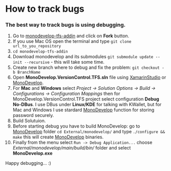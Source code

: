 How to track bugs
=================
[MonoDevelop]: http://monodevelop.com/ "Mono Develop"
[XamarinStudio]: http://xamarin.com/studio "Xamarin Studio"
### The best way to track bugs is using debugging. 
1. Go to [monodevelop-tfs-addin](https://bitbucket.org/ventsislav_mladenov/monodevelop-tfs-addin) and click on **Fork** button.
2. If you use Mac OS open the terminal and type `git clone url_to_you_repository`
3. `cd monodevelop-tfs-addin`
4. Download monodevelop and its submodules `git submodule update --init --recursive` - this will take some time.
5. Create new branch where to debug and fix the problem: `git checkout -b BranchName`
6. Open **MonoDevelop.VersionControl.TFS.sln** file using [XamarinStudio] or [MonoDevelop]. 
7. For **Mac** and **Windows** select _Project -> Solution Options -> Build -> Configurations -> Configuration Mappings_ then for MonoDevelop.VersionControl.TFS project select configuration **Debug No-DBus**. I use DBus under **Linux/KDE** for talking with KWallet, but for Mac and Windows I use stardard [MonoDevelop] function for storing password securely.
8. Build Solutuion.
9. Before starting debug you have to build MonoDevelop: go to [MonoDevelop] folder `cd External/monodevelop/` and type `./configure && make` this will create [MonoDevelop] binaries.
10. Finally from the menu select `Run -> Debug Application...` choose _External/monodevelop/main/build/bin/_ folder and select **MonoDevelop.exe**

Happy debugging... :)
